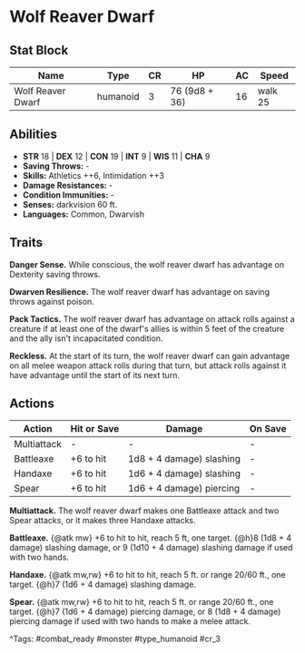 # Wolf Reaver Dwarf

## Stat Block

| Name | Type | CR | HP | AC | Speed |
|------|------|----|----|----|-------|
| Wolf Reaver Dwarf | humanoid | 3 | 76 (9d8 + 36) | 16 | walk 25 |

## Abilities

- **STR** 18 | **DEX** 12 | **CON** 19 | **INT** 9 | **WIS** 11 | **CHA** 9
- **Saving Throws:** -  
- **Skills:** Athletics ++6, Intimidation ++3  
- **Damage Resistances:** -  
- **Condition Immunities:** -  
- **Senses:** darkvision 60 ft.  
- **Languages:** Common, Dwarvish

## Traits

**Danger Sense.** While conscious, the wolf reaver dwarf has advantage on Dexterity saving throws.

**Dwarven Resilience.** The wolf reaver dwarf has advantage on saving throws against poison.

**Pack Tactics.** The wolf reaver dwarf has advantage on attack rolls against a creature if at least one of the dwarf's allies is within 5 feet of the creature and the ally isn't incapacitated condition.

**Reckless.** At the start of its turn, the wolf reaver dwarf can gain advantage on all melee weapon attack rolls during that turn, but attack rolls against it have advantage until the start of its next turn.


## Actions

| Action | Hit or Save | Damage | On Save |
|--------|--------------|--------|----------|
| Multiattack | - | - | - |
| Battleaxe | +6 to hit | 1d8 + 4 damage) slashing | - |
| Handaxe | +6 to hit | 1d6 + 4 damage) slashing | - |
| Spear | +6 to hit | 1d6 + 4 damage) piercing | - |

**Multiattack.** The wolf reaver dwarf makes one Battleaxe attack and two Spear attacks, or it makes three Handaxe attacks.

**Battleaxe.** {@atk mw} +6 to hit to hit, reach 5 ft, one target. {@h}8 (1d8 + 4 damage) slashing damage, or 9 (1d10 + 4 damage) slashing damage if used with two hands.

**Handaxe.** {@atk mw,rw} +6 to hit to hit, reach 5 ft. or range 20/60 ft., one target. {@h}7 (1d6 + 4 damage) slashing damage.

**Spear.** {@atk mw,rw} +6 to hit to hit, reach 5 ft. or range 20/60 ft., one target. {@h}7 (1d6 + 4 damage) piercing damage, or 8 (1d8 + 4 damage) piercing damage if used with two hands to make a melee attack.


^Tags: #combat_ready #monster #type_humanoid #cr_3